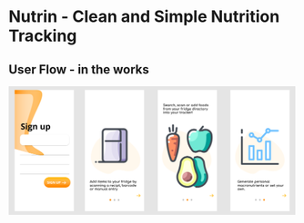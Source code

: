 # Nutrin - Clean and Simple Nutrition Tracking
## User Flow - in the works 

![Figma Prototype of the App](nutrin/assets/readme/figma.png)

